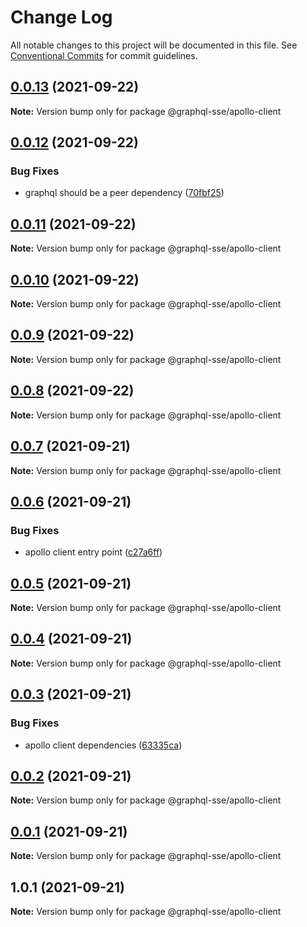 # Change Log

All notable changes to this project will be documented in this file.
See [Conventional Commits](https://conventionalcommits.org) for commit guidelines.

## [0.0.13](https://github.com/faboulaws/graphql-sse/compare/@graphql-sse/apollo-client@0.0.12...@graphql-sse/apollo-client@0.0.13) (2021-09-22)

**Note:** Version bump only for package @graphql-sse/apollo-client





## [0.0.12](https://github.com/faboulaws/graphql-sse/compare/@graphql-sse/apollo-client@0.0.11...@graphql-sse/apollo-client@0.0.12) (2021-09-22)


### Bug Fixes

* graphql should be a peer dependency ([70fbf25](https://github.com/faboulaws/graphql-sse/commit/70fbf251e7fb3f88829e7b281a184e045c177844))





## [0.0.11](https://github.com/faboulaws/graphql-sse/compare/@graphql-sse/apollo-client@0.0.10...@graphql-sse/apollo-client@0.0.11) (2021-09-22)

**Note:** Version bump only for package @graphql-sse/apollo-client





## [0.0.10](https://github.com/faboulaws/graphql-sse/compare/@graphql-sse/apollo-client@0.0.9...@graphql-sse/apollo-client@0.0.10) (2021-09-22)

**Note:** Version bump only for package @graphql-sse/apollo-client





## [0.0.9](https://github.com/faboulaws/graphql-sse/compare/@graphql-sse/apollo-client@0.0.8...@graphql-sse/apollo-client@0.0.9) (2021-09-22)

**Note:** Version bump only for package @graphql-sse/apollo-client





## [0.0.8](https://github.com/faboulaws/graphql-sse/compare/@graphql-sse/apollo-client@0.0.7...@graphql-sse/apollo-client@0.0.8) (2021-09-22)

**Note:** Version bump only for package @graphql-sse/apollo-client





## [0.0.7](https://github.com/faboulaws/graphql-sse/compare/@graphql-sse/apollo-client@0.0.6...@graphql-sse/apollo-client@0.0.7) (2021-09-21)

**Note:** Version bump only for package @graphql-sse/apollo-client





## [0.0.6](https://github.com/faboulaws/graphql-sse/compare/@graphql-sse/apollo-client@0.0.5...@graphql-sse/apollo-client@0.0.6) (2021-09-21)


### Bug Fixes

* apollo client entry point ([c27a6ff](https://github.com/faboulaws/graphql-sse/commit/c27a6ff86c3b815d6c1700a56571e46721a4440b))





## [0.0.5](https://github.com/faboulaws/graphql-sse/compare/@graphql-sse/apollo-client@0.0.4...@graphql-sse/apollo-client@0.0.5) (2021-09-21)

**Note:** Version bump only for package @graphql-sse/apollo-client





## [0.0.4](https://github.com/faboulaws/graphql-sse/compare/@graphql-sse/apollo-client@0.0.3...@graphql-sse/apollo-client@0.0.4) (2021-09-21)

**Note:** Version bump only for package @graphql-sse/apollo-client





## [0.0.3](https://github.com/faboulaws/graphql-sse/compare/@graphql-sse/apollo-client@0.0.2...@graphql-sse/apollo-client@0.0.3) (2021-09-21)


### Bug Fixes

* apollo client dependencies ([63335ca](https://github.com/faboulaws/graphql-sse/commit/63335cafc8d65aed210c48a14bcbdf9c156ef088))





## [0.0.2](https://github.com/faboulaws/graphql-sse/compare/@graphql-sse/apollo-client@0.0.1...@graphql-sse/apollo-client@0.0.2) (2021-09-21)

**Note:** Version bump only for package @graphql-sse/apollo-client





## [0.0.1](https://github.com/faboulaws/graphql-sse/compare/@graphql-sse/apollo-client@1.0.1...@graphql-sse/apollo-client@0.0.1) (2021-09-21)

**Note:** Version bump only for package @graphql-sse/apollo-client





## 1.0.1 (2021-09-21)

**Note:** Version bump only for package @graphql-sse/apollo-client
